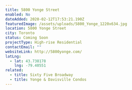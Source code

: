 ```yaml
---
title: 5800 Yonge Street
enabled: No
dateAdded: 2020-02-12T17:53:21.190Z
featuredImage: /assets/uploads/5800_Yonge_1220x634.jpg
location: 5800 Yonge Street
city: Toronto
status: Coming Soon
projectType: High-rise Residential
contactEmail: ""
websiteLink: http://5800yonge.com/
latLng:
  - lat: 43.738178
    lng: -79.40551
related:
  - title: Sixty Five Broadway
  - title: Yonge & Davisville Condos
---
```

